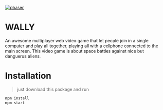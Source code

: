 
[![phaser](https://img.shields.io/badge/Phaser%203-%5E3.22.0-blueviolet)](https://phaser.io/)

# WALLY

An awesome multiplayer web video game that let people join in a single computer and play all together, playing all with a cellphone connected to the main screen. This video game is about space battles against nice but danguerus aliens.

# Installation

> just download this package and run
```sh
npm install
npm start
```
